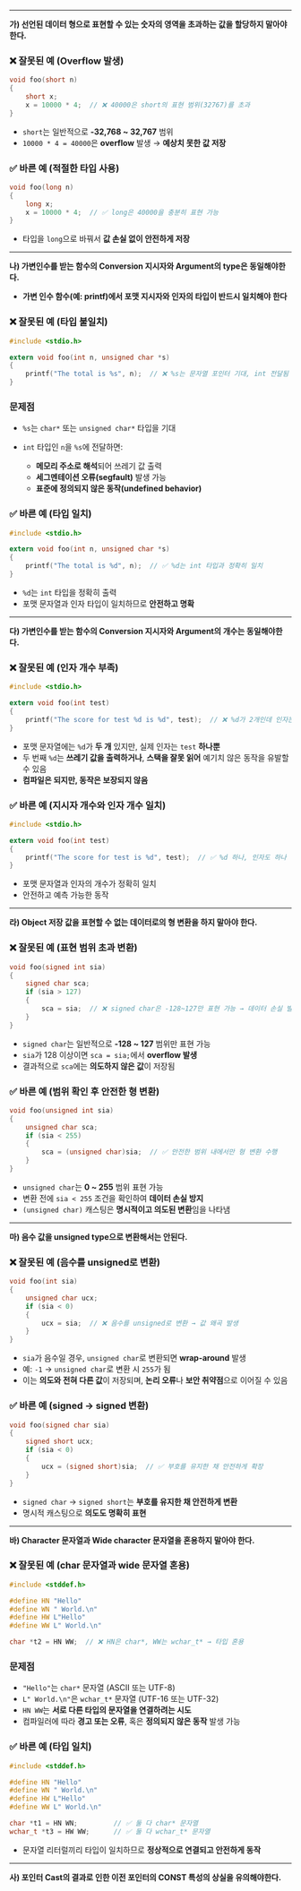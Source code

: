 

---

**가) 선언된 데이터 형으로 표현할 수 있는 숫자의 영역을 초과하는 값을 할당하지 말아야 한다.**

### ❌ 잘못된 예 (Overflow 발생)

```c
void foo(short n)
{
    short x;
    x = 10000 * 4;  // ❌ 40000은 short의 표현 범위(32767)를 초과
}
```

- `short`는 일반적으로 **-32,768 ~ 32,767** 범위
- `10000 * 4 = 40000`은 **overflow** 발생 → **예상치 못한 값 저장**

### ✅ 바른 예 (적절한 타입 사용)

```c
void foo(long n)
{
    long x;
    x = 10000 * 4;  // ✅ long은 40000을 충분히 표현 가능
}
```

- 타입을 `long`으로 바꿔서 **값 손실 없이 안전하게 저장**


---

**나) 가변인수를 받는 함수의 Conversion 지시자와 Argument의 type은 동일해야한다.**
- **가변 인수 함수(예: printf)에서 포맷 지시자와 인자의 타입이 반드시 일치해야 한다**

### ❌ 잘못된 예 (타입 불일치)

```c
#include <stdio.h>

extern void foo(int n, unsigned char *s)
{
    printf("The total is %s", n);  // ❌ %s는 문자열 포인터 기대, int 전달됨
}
```

### 문제점

- `%s`는 `char*` 또는 `unsigned char*` 타입을 기대

- `int` 타입인 `n`을 `%s`에 전달하면:
    
    - **메모리 주소로 해석**되어 쓰레기 값 출력
    - **세그멘테이션 오류(segfault)** 발생 가능
    - **표준에 정의되지 않은 동작(undefined behavior)**

### ✅ 바른 예 (타입 일치)

```c
#include <stdio.h>

extern void foo(int n, unsigned char *s)
{
    printf("The total is %d", n);  // ✅ %d는 int 타입과 정확히 일치
}
```

- `%d`는 `int` 타입을 정확히 출력
- 포맷 문자열과 인자 타입이 일치하므로 **안전하고 명확**


---

**다) 가변인수를 받는 함수의 Conversion 지시자와 Argument의 개수는 동일해야한다.**

### ❌ 잘못된 예 (인자 개수 부족)

```c
#include <stdio.h>

extern void foo(int test)
{
    printf("The score for test %d is %d", test);  // ❌ %d가 2개인데 인자는 1개
}
```

- 포맷 문자열에는 `%d`가 **두 개** 있지만, 실제 인자는 `test` **하나뿐**
- 두 번째 `%d`는 **쓰레기 값을 출력하거나**, **스택을 잘못 읽어** 예기치 않은 동작을 유발할 수 있음
- **컴파일은 되지만, 동작은 보장되지 않음**

### ✅ 바른 예 (지시자 개수와 인자 개수 일치)

```c
#include <stdio.h>

extern void foo(int test)
{
    printf("The score for test is %d", test);  // ✅ %d 하나, 인자도 하나
}
```

- 포맷 문자열과 인자의 개수가 정확히 일치
- 안전하고 예측 가능한 동작


---

**라) Object 저장 값을 표현할 수 없는 데이터로의 형 변환을 하지 말아야 한다.**

### ❌ 잘못된 예 (표현 범위 초과 변환)

```c
void foo(signed int sia)
{
    signed char sca;
    if (sia > 127)
    {
        sca = sia;  // ❌ signed char은 -128~127만 표현 가능 → 데이터 손실 발생
    }
}
```

- `signed char`는 일반적으로 **-128 ~ 127** 범위만 표현 가능
- `sia`가 128 이상이면 `sca = sia;`에서 **overflow 발생**
- 결과적으로 `sca`에는 **의도하지 않은 값**이 저장됨

### ✅ 바른 예 (범위 확인 후 안전한 형 변환)

```c
void foo(unsigned int sia)
{
    unsigned char sca;
    if (sia < 255)
    {
        sca = (unsigned char)sia;  // ✅ 안전한 범위 내에서만 형 변환 수행
    }
}
```

- `unsigned char`는 **0 ~ 255** 범위 표현 가능
- 변환 전에 `sia < 255` 조건을 확인하여 **데이터 손실 방지**
- `(unsigned char)` 캐스팅은 **명시적이고 의도된 변환**임을 나타냄


---

**마) 음수 값을 unsigned type으로 변환해서는 안된다.**

### ❌ 잘못된 예 (음수를 unsigned로 변환)

```c
void foo(int sia)
{
    unsigned char ucx;
    if (sia < 0)
    {
        ucx = sia;  // ❌ 음수를 unsigned로 변환 → 값 왜곡 발생
    }
}
```

- `sia`가 음수일 경우, `unsigned char`로 변환되면 **wrap-around** 발생
- 예: `-1` → `unsigned char`로 변환 시 `255`가 됨
- 이는 **의도와 전혀 다른 값**이 저장되며, **논리 오류**나 **보안 취약점**으로 이어질 수 있음

### ✅ 바른 예 (signed → signed 변환)


```c
void foo(signed char sia)
{
    signed short ucx;
    if (sia < 0)
    {
        ucx = (signed short)sia;  // ✅ 부호를 유지한 채 안전하게 확장
    }
}
```

- `signed char` → `signed short`는 **부호를 유지한 채 안전하게 변환**
- 명시적 캐스팅으로 **의도도 명확히 표현**


---

**바) Character 문자열과 Wide character 문자열을 혼용하지 말아야 한다.**

### ❌ 잘못된 예 (char 문자열과 wide 문자열 혼용)

```c
#include <stddef.h>

#define HN "Hello"
#define WN " World.\n"
#define HW L"Hello"
#define WW L" World.\n"

char *t2 = HN WW;  // ❌ HN은 char*, WW는 wchar_t* → 타입 혼용
```

### 문제점

- `"Hello"`는 `char*` 문자열 (ASCII 또는 UTF-8)
- `L" World.\n"`은 `wchar_t*` 문자열 (UTF-16 또는 UTF-32)
- `HN WW`는 **서로 다른 타입의 문자열을 연결하려는 시도**
- 컴파일러에 따라 **경고 또는 오류**, 혹은 **정의되지 않은 동작** 발생 가능

### ✅ 바른 예 (타입 일치)

```c
#include <stddef.h>

#define HN "Hello"
#define WN " World.\n"
#define HW L"Hello"
#define WW L" World.\n"

char *t1 = HN WN;         // ✅ 둘 다 char* 문자열
wchar_t *t3 = HW WW;      // ✅ 둘 다 wchar_t* 문자열
```

- 문자열 리터럴끼리 타입이 일치하므로 **정상적으로 연결되고 안전하게 동작**


---

**사) 포인터 Cast의 결과로 인한 이전 포인터의 CONST 특성의 상실을 유의해야한다.**

